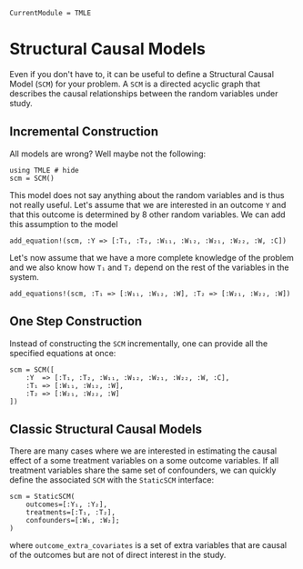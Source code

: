 ```@meta
CurrentModule = TMLE
```

# Structural Causal Models

Even if you don't have to, it can be useful to define a Structural Causal Model (`SCM`) for your problem. A `SCM` is a directed acyclic graph that describes the causal relationships between the random variables under study.

## Incremental Construction

All models are wrong? Well maybe not the following:

```@example scm
using TMLE # hide
scm = SCM()
```

This model does not say anything about the random variables and is thus not really useful. Let's assume that we are interested in an outcome ``Y`` and that this outcome is determined by 8 other random variables. We can add this assumption to the model

```@example scm
add_equation!(scm, :Y => [:T₁, :T₂, :W₁₁, :W₁₂, :W₂₁, :W₂₂, :W, :C])
```

Let's now assume that we have a more complete knowledge of the problem and we also know how `T₁` and `T₂` depend on the rest of the variables in the system.

```@example scm
add_equations!(scm, :T₁ => [:W₁₁, :W₁₂, :W], :T₂ => [:W₂₁, :W₂₂, :W])
```

## One Step Construction

Instead of constructing the `SCM` incrementally, one can provide all the specified equations at once:

```@example scm
scm = SCM([
    :Y  => [:T₁, :T₂, :W₁₁, :W₁₂, :W₂₁, :W₂₂, :W, :C],
    :T₁ => [:W₁₁, :W₁₂, :W],
    :T₂ => [:W₂₁, :W₂₂, :W]
])
```

## Classic Structural Causal Models

There are many cases where we are interested in estimating the causal effect of a some treatment variables on a some outcome variables. If all treatment variables share the same set of confounders, we can quickly define the associated `SCM` with the `StaticSCM` interface:

```@example scm
scm = StaticSCM(
    outcomes=[:Y₁, :Y₂], 
    treatments=[:T₁, :T₂], 
    confounders=[:W₁, :W₂];
)
```

where `outcome_extra_covariates` is a set of extra variables that are causal of the outcomes but are not of direct interest in the study.
